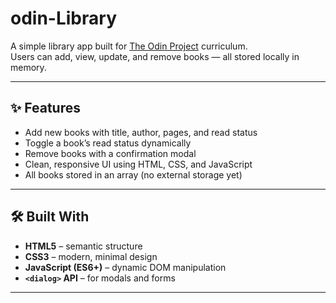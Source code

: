 # odin-Library

A simple library app built for [The Odin Project](https://www.theodinproject.com/) curriculum.  
Users can add, view, update, and remove books — all stored locally in memory.

---

## ✨ Features

- Add new books with title, author, pages, and read status  
- Toggle a book’s read status dynamically  
- Remove books with a confirmation modal  
- Clean, responsive UI using HTML, CSS, and JavaScript  
- All books stored in an array (no external storage yet)  

---

## 🛠️ Built With

- **HTML5** – semantic structure  
- **CSS3** – modern, minimal design  
- **JavaScript (ES6+)** – dynamic DOM manipulation  
- **`<dialog>` API** – for modals and forms  

---

